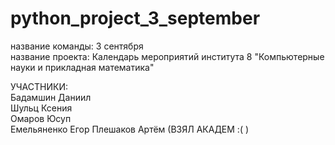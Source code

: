 # python_project_3_september
название команды: 3 сентября <br />
название проекта: Календарь мероприятий  института 8 "Компьютерные науки и прикладная математика" <br />

УЧАСТНИКИ: <br />
Бадамшин Даниил <br />
Шульц Ксения <br />
Омаров Юсуп <br />
Емельяненко Егор 
Плешаков Артём (ВЗЯЛ АКАДЕМ :( ) <br />
  
